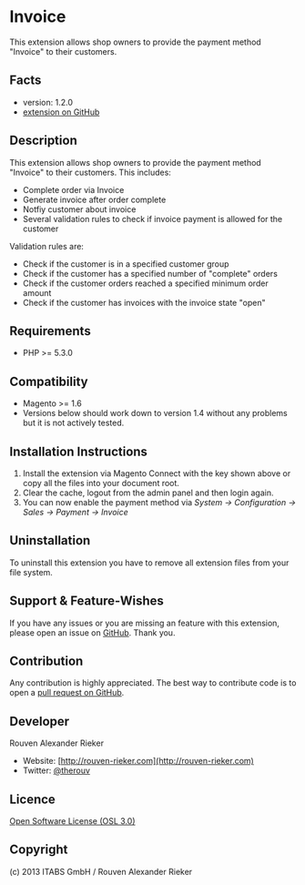 Invoice
=====================
This extension allows shop owners to provide the payment method "Invoice" to their customers.

Facts
-----
- version: 1.2.0
- [extension on GitHub](https://github.com/itabs/Itabs_Invoice)

Description
-----------
This extension allows shop owners to provide the payment method "Invoice" to their customers.
This includes:
- Complete order via Invoice
- Generate invoice after order complete
- Notfiy customer about invoice
- Several validation rules to check if invoice payment is allowed for the customer

Validation rules are:
- Check if the customer is in a specified customer group
- Check if the customer has a specified number of "complete" orders
- Check if the customer orders reached a specified minimum order amount
- Check if the customer has invoices with the invoice state "open"

Requirements
------------
- PHP >= 5.3.0

Compatibility
-------------
- Magento >= 1.6
- Versions below should work down to version 1.4 without any problems but it is not actively tested.

Installation Instructions
-------------------------
1. Install the extension via Magento Connect with the key shown above or copy all the files into your document root.
2. Clear the cache, logout from the admin panel and then login again.
3. You can now enable the payment method via *System -> Configuration -> Sales -> Payment -> Invoice*

Uninstallation
--------------
To uninstall this extension you have to remove all extension files from your file system.

Support & Feature-Wishes
------------------------
If you have any issues or you are missing an feature with this extension, please open an issue on [GitHub](https://github.com/itabs/Itabs_Invoice/issues). Thank you.

Contribution
------------
Any contribution is highly appreciated. The best way to contribute code is to open a [pull request on GitHub](https://help.github.com/articles/using-pull-requests).

Developer
---------
Rouven Alexander Rieker
- Website: [http://rouven-rieker.com](http://rouven-rieker.com)
- Twitter: [@therouv](https://twitter.com/therouv)

Licence
-------
[Open Software License (OSL 3.0)](http://opensource.org/licenses/osl-3.0.php)

Copyright
---------
(c) 2013 ITABS GmbH / Rouven Alexander Rieker
